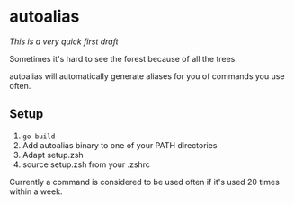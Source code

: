 # autoalias

_This is a very quick first draft_

Sometimes it's hard to see the forest because of all the trees.

autoalias will automatically generate aliases for you of commands you use often.

## Setup

1. `go build`
2. Add autoalias binary to one of your PATH directories
3. Adapt setup.zsh
4. source setup.zsh from your .zshrc

Currently a command is considered to be used often if it's used 20 times within a week.
